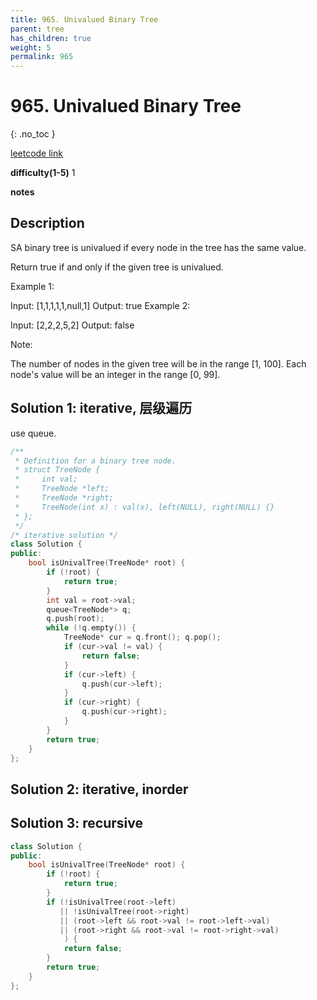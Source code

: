 ```yaml
---
title: 965. Univalued Binary Tree
parent: tree
has_children: true
weight: 5
permalink: 965
---
```

# 965. Univalued Binary Tree
{: .no_toc }

[leetcode link](https://leetcode.com/problems/univalued-binary-tree/)

**difficulty(1-5)** 
1

**notes**

## Description
SA binary tree is univalued if every node in the tree has the same value.

Return true if and only if the given tree is univalued.

 

Example 1:


Input: [1,1,1,1,1,null,1]
Output: true
Example 2:


Input: [2,2,2,5,2]
Output: false
 

Note:

The number of nodes in the given tree will be in the range [1, 100].
Each node's value will be an integer in the range [0, 99].

## Solution 1: iterative, 层级遍历
use queue.
```c++
/**
 * Definition for a binary tree node.
 * struct TreeNode {
 *     int val;
 *     TreeNode *left;
 *     TreeNode *right;
 *     TreeNode(int x) : val(x), left(NULL), right(NULL) {}
 * };
 */
/* iterative solution */
class Solution {
public:
    bool isUnivalTree(TreeNode* root) {
        if (!root) {
            return true;
        }
        int val = root->val;
        queue<TreeNode*> q;
        q.push(root);
        while (!q.empty()) {
            TreeNode* cur = q.front(); q.pop();
            if (cur->val != val) {
                return false;
            }
            if (cur->left) {
                q.push(cur->left);
            }
            if (cur->right) {
                q.push(cur->right);
            }
        }
        return true;
    }
};
```

## Solution 2: iterative, inorder

## Solution 3: recursive
```c++
class Solution {
public:
    bool isUnivalTree(TreeNode* root) {
        if (!root) {
            return true;
        }
        if (!isUnivalTree(root->left)
           || !isUnivalTree(root->right)
           || (root->left && root->val != root->left->val)
           || (root->right && root->val != root->right->val)
            ) {
            return false;
        }
        return true;
    }
};
```